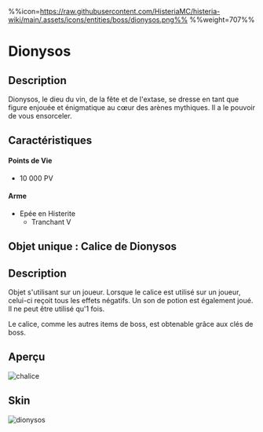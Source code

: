 %%icon=https://raw.githubusercontent.com/HisteriaMC/histeria-wiki/main/.assets/icons/entities/boss/dionysos.png%%
%%weight=707%%
# Dionysos

## Description 
Dionysos, le dieu du vin, de la fête et de l'extase, se dresse en tant que figure enjouée et énigmatique au cœur des arènes mythiques. Il a le pouvoir de vous ensorceler.

## Caractéristiques

#### __Points de Vie__
+ 10 000 PV

#### __Arme__
+ Epée en Histerite 
  - Tranchant V

## Objet unique : Calice de Dionysos

## Description
Objet s'utilisant sur un joueur. Lorsque le calice est utilisé sur un joueur, celui-ci reçoit tous les effets négatifs. Un son de potion est également joué. Il ne peut être utilisé qu'1 fois. 

Le calice, comme les autres items de boss, est obtenable grâce aux clés de boss.

## Aperçu
![chalice](https://raw.githubusercontent.com/HisteriaMC/histeria-wiki/main/.assets/items/chalice.png)

## Skin
![dionysos](https://raw.githubusercontent.com/HisteriaMC/histeria-wiki/main/.assets/entities/boss/dionysos.png)


